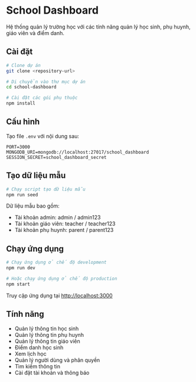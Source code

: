 # School Dashboard

Hệ thống quản lý trường học với các tính năng quản lý học sinh, phụ huynh, giáo viên và điểm danh.

## Cài đặt

```bash
# Clone dự án
git clone <repository-url>

# Di chuyển vào thư mục dự án
cd school-dashboard

# Cài đặt các gói phụ thuộc
npm install
```

## Cấu hình

Tạo file `.env` với nội dung sau:

```
PORT=3000
MONGODB_URI=mongodb://localhost:27017/school_dashboard
SESSION_SECRET=school_dashboard_secret
```

## Tạo dữ liệu mẫu

```bash
# Chạy script tạo dữ liệu mẫu
npm run seed
```

Dữ liệu mẫu bao gồm:
- Tài khoản admin: admin / admin123
- Tài khoản giáo viên: teacher / teacher123
- Tài khoản phụ huynh: parent / parent123

## Chạy ứng dụng

```bash
# Chạy ứng dụng ở chế độ development
npm run dev

# Hoặc chạy ứng dụng ở chế độ production
npm start
```

Truy cập ứng dụng tại [http://localhost:3000](http://localhost:3000)

## Tính năng

- Quản lý thông tin học sinh
- Quản lý thông tin phụ huynh
- Quản lý thông tin giáo viên
- Điểm danh học sinh
- Xem lịch học
- Quản lý người dùng và phân quyền
- Tìm kiếm thông tin
- Cài đặt tài khoản và thông báo 